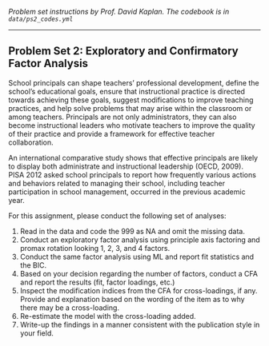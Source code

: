 _Problem set instructions by Prof. David Kaplan. The codebook is in
`data/ps2_codes.yml`_

***

## Problem Set 2: Exploratory and Confirmatory Factor Analysis

School principals can shape teachers’ professional development, define the
school’s educational goals, ensure that instructional practice is directed
towards achieving these goals, suggest modifications to improve teaching
practices, and help solve problems that may arise within the classroom or among
teachers. Principals are not only administrators, they can also become
instructional leaders who motivate teachers to improve the quality of their
practice and provide a framework for effective teacher collaboration.

An international comparative study shows that effective principals are likely to
display both administrate and instructional leadership (OECD, 2009). PISA 2012
asked school principals to report how frequently various actions and behaviors
related to managing their school, including teacher participation in school
management, occurred in the previous academic year.

For this assignment, please conduct the following set of analyses:

1. Read in the data and code the 999 as NA and omit the missing data.
2. Conduct an exploratory factor analysis using principle axis factoring and
   promax rotation looking 1, 2, 3, and 4 factors.
3. Conduct the same factor analysis using ML and report fit statistics and the BIC.
4. Based on your decision regarding the number of factors, conduct a CFA and
   report the results (fit, factor loadings, etc.)
5. Inspect the modification indices from the CFA for cross-loadings, if any.
   Provide and explanation based on the wording of the item as to why there may be
   a cross-loading.
6. Re-estimate the model with the cross-loading added.
7. Write-up the findings in a manner consistent with the publication style in your field.
